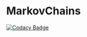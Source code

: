 # MarkovChains
[![Codacy Badge](https://api.codacy.com/project/badge/Grade/2393fc6aa94b462d888cbe557457e520)](https://www.codacy.com/manual/gisinka/MarkovChains?utm_source=github.com&amp;utm_medium=referral&amp;utm_content=gisinka/MarkovChains&amp;utm_campaign=Badge_Grade)
